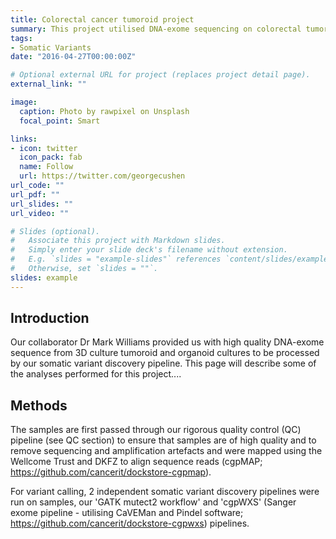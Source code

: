 ```yaml
---
title: Colorectal cancer tumoroid project
summary: This project utilised DNA-exome sequencing on colorectal tumoroid and normal organoid grown in 3D culture and were analysed for somatic mutations in order to indentify patient specific drug targets. Here we show some of the analyses run as part of our Exome and somatic variant discovery pipeline.
tags:
- Somatic Variants
date: "2016-04-27T00:00:00Z"

# Optional external URL for project (replaces project detail page).
external_link: ""

image:
  caption: Photo by rawpixel on Unsplash
  focal_point: Smart

links:
- icon: twitter
  icon_pack: fab
  name: Follow
  url: https://twitter.com/georgecushen
url_code: ""
url_pdf: ""
url_slides: ""
url_video: ""

# Slides (optional).
#   Associate this project with Markdown slides.
#   Simply enter your slide deck's filename without extension.
#   E.g. `slides = "example-slides"` references `content/slides/example-slides.md`.
#   Otherwise, set `slides = ""`.
slides: example
---
```


## Introduction

Our collaborator Dr Mark Williams provided us with high quality DNA-exome sequence from 3D culture tumoroid and organoid cultures to be processed by our somatic variant discovery pipeline. This page will describe some of the analyses performed for this project....


## Methods

The samples are first passed through our rigorous quality control (QC) pipeline (see QC section) to ensure that samples are of high quality and to remove sequencing and amplification artefacts and were mapped using the Wellcome Trust and DKFZ to align sequence reads (cgpMAP; https://github.com/cancerit/dockstore-cgpmap). 

For variant calling, 2 independent somatic variant discovery pipelines were run on samples, our 'GATK mutect2 workflow' and 'cgpWXS' (Sanger exome pipeline - utilising CaVEMan and Pindel software; https://github.com/cancerit/dockstore-cgpwxs) pipelines.   







